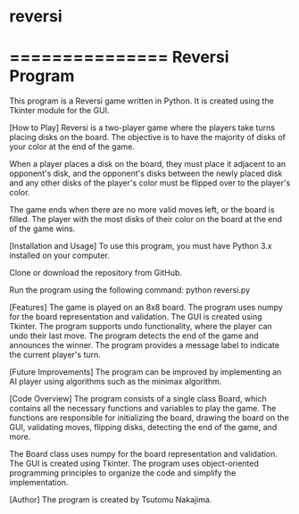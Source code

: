 # reversi
===============
Reversi Program
===============
This program is a Reversi game written in Python. It is created using the Tkinter module for the GUI.

[How to Play]
Reversi is a two-player game where the players take turns placing disks on the board. The objective is to have the majority of disks of your color at the end of the game.

When a player places a disk on the board, they must place it adjacent to an opponent's disk, and the opponent's disks between the newly placed disk and any other disks of the player's color must be flipped over to the player's color.

The game ends when there are no more valid moves left, or the board is filled. The player with the most disks of their color on the board at the end of the game wins.

[Installation and Usage]
To use this program, you must have Python 3.x installed on your computer.

Clone or download the repository from GitHub.

Run the program using the following command:
    python reversi.py

[Features]
The game is played on an 8x8 board.
The program uses numpy for the board representation and validation.
The GUI is created using Tkinter.
The program supports undo functionality, where the player can undo their last move.
The program detects the end of the game and announces the winner.
The program provides a message label to indicate the current player's turn.

[Future Improvements]
The program can be improved by implementing an AI player using algorithms such as the minimax algorithm.

[Code Overview]
The program consists of a single class Board, which contains all the necessary functions and variables to play the game. The functions are responsible for initializing the board, drawing the board on the GUI, validating moves, flipping disks, detecting the end of the game, and more.

The Board class uses numpy for the board representation and validation. The GUI is created using Tkinter. The program uses object-oriented programming principles to organize the code and simplify the implementation.

[Author]
The program is created by Tsutomu Nakajima.